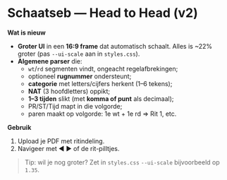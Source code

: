 # Schaatseb — Head to Head (v2)

**Wat is nieuw**
- **Groter UI** in een **16:9 frame** dat automatisch schaalt. Alles is ~22% groter (pas `--ui-scale` aan in `styles.css`).
- **Algemene parser** die:
  - `wt`/`rd` segmenten vindt, ongeacht regelafbrekingen;
  - optioneel **rugnummer** ondersteunt;
  - **categorie** met letters/cijfers herkent (1–6 tekens);
  - **NAT** (3 hoofdletters) oppikt;
  - **1–3 tijden** slikt (met **komma of punt** als decimaal);
  - PR/ST/Tijd mapt in die volgorde;
  - paren maakt op volgorde: 1e wt + 1e rd ⇒ Rit 1, etc.

**Gebruik**
1. Upload je PDF met ritindeling.
2. Navigeer met ◀ ▶ of de rit-pilltjes.

> Tip: wil je nog groter? Zet in `styles.css` `--ui-scale` bijvoorbeeld op `1.35`.
